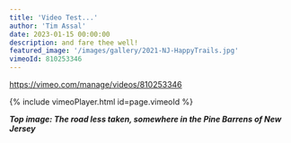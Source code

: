 ```yaml
---
title: 'Video Test...'
author: 'Tim Assal'
date: 2023-01-15 00:00:00
description: and fare thee well! 
featured_image: '/images/gallery/2021-NJ-HappyTrails.jpg'
vimeoId: 810253346
---
```


https://vimeo.com/manage/videos/810253346

{% include vimeoPlayer.html id=page.vimeoId %}



***Top image: The road less taken, somewhere in the Pine Barrens of New Jersey***
